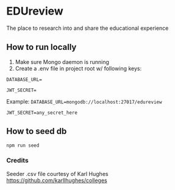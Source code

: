 # EDUreview
The place to research into and share the educational experience

## How to run locally
1. Make sure Mongo daemon is running 
2. Create a .env file in project root w/ following keys:

`DATABASE_URL=`

`JWT_SECRET=`

Example:
`DATABASE_URL=mongodb://localhost:27017/edureview`

`JWT_SECRET=any_secret_here`


## How to seed db
`npm run seed`


### Credits
Seeder .csv file courtesy of Karl Hughes
https://github.com/karllhughes/colleges